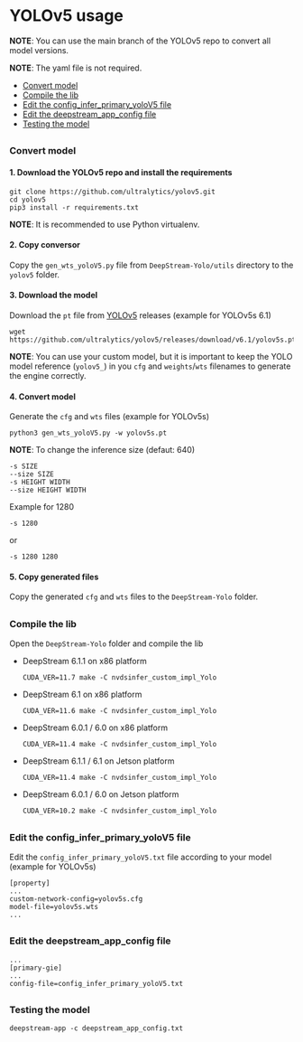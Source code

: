 # YOLOv5 usage

**NOTE**: You can use the main branch of the YOLOv5 repo to convert all model versions.

**NOTE**: The yaml file is not required.

* [Convert model](#convert-model)
* [Compile the lib](#compile-the-lib)
* [Edit the config_infer_primary_yoloV5 file](#edit-the-config_infer_primary_yolov5-file)
* [Edit the deepstream_app_config file](#edit-the-deepstream_app_config-file)
* [Testing the model](#testing-the-model)

##

### Convert model

#### 1. Download the YOLOv5 repo and install the requirements

```
git clone https://github.com/ultralytics/yolov5.git
cd yolov5
pip3 install -r requirements.txt
```

**NOTE**: It is recommended to use Python virtualenv.

#### 2. Copy conversor

Copy the `gen_wts_yoloV5.py` file from `DeepStream-Yolo/utils` directory to the `yolov5` folder.

#### 3. Download the model

Download the `pt` file from [YOLOv5](https://github.com/ultralytics/yolov5/releases/) releases (example for YOLOv5s 6.1)

```
wget https://github.com/ultralytics/yolov5/releases/download/v6.1/yolov5s.pt
```

**NOTE**: You can use your custom model, but it is important to keep the YOLO model reference (`yolov5_`) in you `cfg` and `weights`/`wts` filenames to generate the engine correctly.

#### 4. Convert model

Generate the `cfg` and `wts` files (example for YOLOv5s)

```
python3 gen_wts_yoloV5.py -w yolov5s.pt
```

**NOTE**: To change the inference size (defaut: 640)

```
-s SIZE
--size SIZE
-s HEIGHT WIDTH
--size HEIGHT WIDTH
```

Example for 1280

```
-s 1280
```

or

```
-s 1280 1280
```

#### 5. Copy generated files

Copy the generated `cfg` and `wts` files to the `DeepStream-Yolo` folder.

##

### Compile the lib

Open the `DeepStream-Yolo` folder and compile the lib

* DeepStream 6.1.1 on x86 platform

  ```
  CUDA_VER=11.7 make -C nvdsinfer_custom_impl_Yolo
  ```

* DeepStream 6.1 on x86 platform

  ```
  CUDA_VER=11.6 make -C nvdsinfer_custom_impl_Yolo
  ```

* DeepStream 6.0.1 / 6.0 on x86 platform

  ```
  CUDA_VER=11.4 make -C nvdsinfer_custom_impl_Yolo
  ```

* DeepStream 6.1.1 / 6.1 on Jetson platform

  ```
  CUDA_VER=11.4 make -C nvdsinfer_custom_impl_Yolo
  ```

* DeepStream 6.0.1 / 6.0 on Jetson platform

  ```
  CUDA_VER=10.2 make -C nvdsinfer_custom_impl_Yolo
  ```

##

### Edit the config_infer_primary_yoloV5 file

Edit the `config_infer_primary_yoloV5.txt` file according to your model (example for YOLOv5s)

```
[property]
...
custom-network-config=yolov5s.cfg
model-file=yolov5s.wts
...
```

##

### Edit the deepstream_app_config file

```
...
[primary-gie]
...
config-file=config_infer_primary_yoloV5.txt
```

##

### Testing the model

```
deepstream-app -c deepstream_app_config.txt
```
